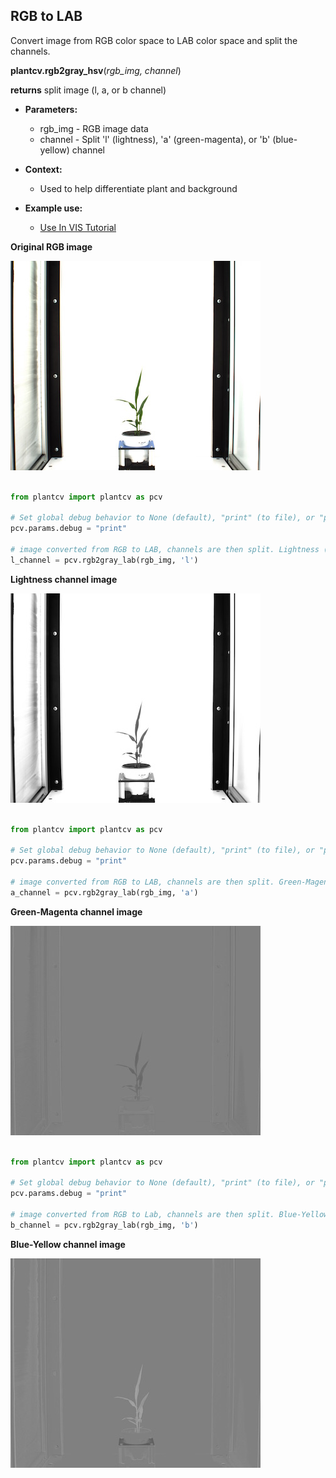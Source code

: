 ## RGB to LAB

Convert image from RGB color space to LAB color space and split the channels.

**plantcv.rgb2gray_hsv**(*rgb_img, channel*)

**returns** split image (l, a, or b channel)

- **Parameters:**
    - rgb_img - RGB image data
    - channel - Split 'l' (lightness), 'a' (green-magenta), or 'b' (blue-yellow) channel
   
- **Context:**
    - Used to help differentiate plant and background
- **Example use:**
    - [Use In VIS Tutorial](vis_tutorial.md)

**Original RGB image**

![Screenshot](img/documentation_images/rgb2lab/original_image.jpg)

```python

from plantcv import plantcv as pcv

# Set global debug behavior to None (default), "print" (to file), or "plot" (Jupyter Notebooks or X11)
pcv.params.debug = "print"

# image converted from RGB to LAB, channels are then split. Lightness ('l') channel is outputed.
l_channel = pcv.rgb2gray_lab(rgb_img, 'l')
```

**Lightness channel image**

![Screenshot](img/documentation_images/rgb2lab/lab_lightness.jpg)

```python

from plantcv import plantcv as pcv

# Set global debug behavior to None (default), "print" (to file), or "plot" (Jupyter Notebooks or X11)
pcv.params.debug = "print"

# image converted from RGB to LAB, channels are then split. Green-Magenta ('a') channel is outputed.
a_channel = pcv.rgb2gray_lab(rgb_img, 'a')
```

**Green-Magenta channel image**

![Screenshot](img/documentation_images/rgb2lab/lab_green-magenta.jpg)
   
```python

from plantcv import plantcv as pcv

# Set global debug behavior to None (default), "print" (to file), or "plot" (Jupyter Notebooks or X11)
pcv.params.debug = "print"

# image converted from RGB to Lab, channels are then split. Blue-Yellow ('b') channel is outputed.
b_channel = pcv.rgb2gray_lab(rgb_img, 'b')
```

**Blue-Yellow channel image**

![Screenshot](img/documentation_images/rgb2lab/lab_blue-yellow.jpg)

